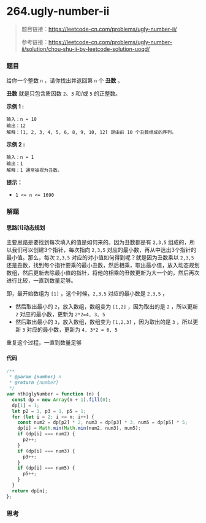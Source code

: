 # 264.ugly-number-ii

> 题目链接：https://leetcode-cn.com/problems/ugly-number-ii/
>
> 参考链接：https://leetcode-cn.com/problems/ugly-number-ii/solution/chou-shu-ii-by-leetcode-solution-uoqd/

### 题目

给你一个整数 `n` ，请你找出并返回第 `n` 个 **丑数** 。

**丑数** 就是只包含质因数 `2`、`3` 和/或 `5` 的正整数。

**示例 1 :**

```
输入：n = 10
输出：12
解释：[1, 2, 3, 4, 5, 6, 8, 9, 10, 12] 是由前 10 个丑数组成的序列。
```

**示例 2 :**

```
输入：n = 1
输出：1
解释：1 通常被视为丑数。
```

**提示：**

- `1 <= n <= 1690`



### 解题

#### 思路[1]动态规划

主要思路是要找到每次填入的值是如何来的。因为丑数都是有 `2,3,5` 组成的，所以我们可以创建3个指针，每次指向 `2,3,5` 对应的最小数，再从中选出3个指针的最小值。那么，每次 `2,3,5` 对应的对小值如何得到呢？就是因为丑数乘以 `2,3,5` 还是丑数，找到每个指针要乘的最小丑数，然后相乘，取出最小值，放入动态规划数组，然后更新去除最小值的指针，将他的相乘的丑数更新为大一个的，然后再次进行比较，一直到数量足够。

即，最开始数组为 `[1]` ，这个时候，`2,3,5` 对应的最小数是 `2,3,5`  ，

* 然后取出最小的 `2`，放入数组，数组变为 `[1,2]` ，因为取出的是 `2` ，所以更新 `2` 对应的最小数，更新为 `2*2=4, 3, 5`
* 然后取出最小的 `3`，放入数组，数组变为 `[1,2,3]` ，因为取出的是 `3` ，所以更新 `3` 对应的最小数，更新为 `4, 3*2 = 6, 5`

重复这个过程，一直到数量足够

#### 代码

```javascript
/**
 * @param {number} n
 * @return {number}
 */
var nthUglyNumber = function (n) {
  const dp = new Array(n + 1).fill(0);
  dp[1] = 1;
  let p2 = 1, p3 = 1, p5 = 1;
  for (let i = 2; i <= n; i++) {
    const num2 = dp[p2] * 2, num3 = dp[p3] * 3, num5 = dp[p5] * 5;
    dp[i] = Math.min(Math.min(num2, num3), num5);
    if (dp[i] === num2) {
      p2++;
    }
    if (dp[i] === num3) {
      p3++;
    }
    if (dp[i] === num5) {
      p5++;
    }
  }
  return dp[n];
};
```



### 思考

